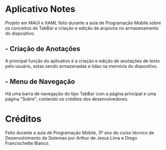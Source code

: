 # Aplicativo Notes
  Projeto em MAUI e XAML feito durante a aula de Programação Mobile sobre os conceitos de TabBar e criação e edição de arquivos no armazenamento do dispositivo.

## - Criação de Anotações
  A principal função do aplicativo é a criação e edição de anotações de texto pelo usuário, estas sendo armazenadas e lidas na memória do dispositivo.

## - Menu de Navegação
Há uma barra de navegação do tipo TabBar com a página principal e uma página "Sobre", contendo os créditos dos desenvolvedores.

# Créditos
  Feito durante a aula de Programação Mobile, 3º ano do curso técnico de Desenvolvimento de Sistemas por Arthur de Jesus Lima e Diego Francischette Blanco.
